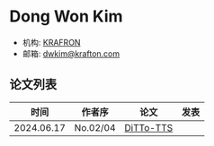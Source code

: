 # Dong Won Kim

- 机构: [KRAFRON](../Institutions/KRAFTON.AI.md)
- 邮箱: dwkim@krafton.com

## 论文列表

| 时间 | 作者序 | 论文 | 发表 |
|:-:|:-:|---|---|
| 2024.06.17 | No.02/04 | [DiTTo-TTS](../Models/Diffusion/2024.06.17_DiTTo-TTS.md) |